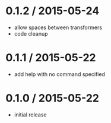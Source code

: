 
0.1.2 / 2015-05-24
==================

  * allow spaces between transformers
  * code cleanup

0.1.1 / 2015-05-22
==================

  * add help with no command specified

0.1.0 / 2015-05-22
==================

  * initial release
